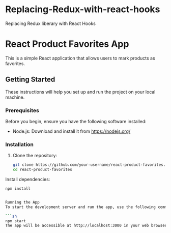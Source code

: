 # Replacing-Redux-with-react-hooks
Replacing Redux liberary with React Hooks 

# React Product Favorites App

This is a simple React application that allows users to mark products as favorites.

## Getting Started

These instructions will help you set up and run the project on your local machine.

### Prerequisites

Before you begin, ensure you have the following software installed:

- Node.js: Download and install it from https://nodejs.org/

### Installation

1. Clone the repository:

   ```sh
   git clone https://github.com/your-username/react-product-favorites.git
   cd react-product-favorites

Install dependencies:

  ```sh
npm install


Running the App
To start the development server and run the app, use the following command:

  ```sh
npm start
The app will be accessible at http://localhost:3000 in your web browser.
